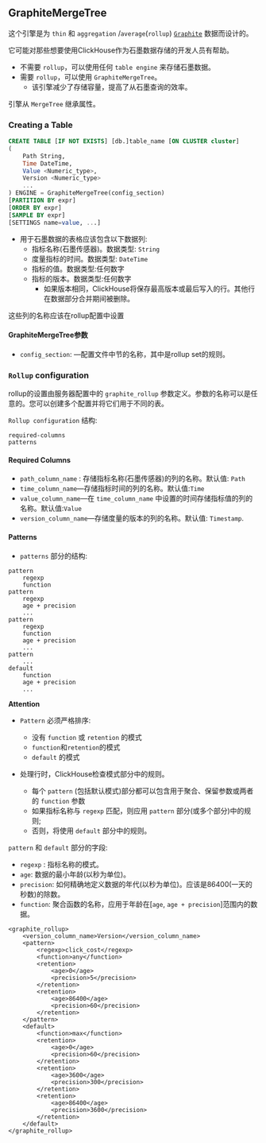 ## GraphiteMergeTree

这个引擎是为 `thin` 和 `aggregation`  /`average`(`rollup`) [`Graphite`](https://graphite.readthedocs.io/en/latest/index.html) 数据而设计的。

它可能对那些想要使用ClickHouse作为石墨数据存储的开发人员有帮助。

- 不需要 `rollup`，可以使用任何 `table engine` 来存储石墨数据。 
- 需要 `rollup`，可以使用 `GraphiteMergeTree`。
  - 该引擎减少了存储容量，提高了从石墨查询的效率。

引擎从 `MergeTree` 继承属性。

### Creating a Table

```sql
CREATE TABLE [IF NOT EXISTS] [db.]table_name [ON CLUSTER cluster]
(
    Path String,
    Time DateTime,
    Value <Numeric_type>,
    Version <Numeric_type>
    ...
) ENGINE = GraphiteMergeTree(config_section)
[PARTITION BY expr]
[ORDER BY expr]
[SAMPLE BY expr]
[SETTINGS name=value, ...]
```

- 用于石墨数据的表格应该包含以下数据列:
  - 指标名称(石墨传感器)。数据类型: `String`
  - 度量指标的时间。数据类型: `DateTime`
  - 指标的值。数据类型:任何数字
  - 指标的版本。数据类型:任何数字
    - 如果版本相同，ClickHouse将保存最高版本或最后写入的行。其他行在数据部分合并期间被删除。

这些列的名称应该在rollup配置中设置

#### **GraphiteMergeTree参数**

- `config_section`: —配置文件中节的名称，其中是rollup set的规则。


### `Rollup` configuration

rollup的设置由服务器配置中的 `graphite_rollup` 参数定义。参数的名称可以是任意的。您可以创建多个配置并将它们用于不同的表。

`Rollup configuration` 结构:

```log
required-columns
patterns
```

#### Required Columns
- `path_column_name` : 存储指标名称(石墨传感器)的列的名称。默认值: `Path`
- `time_column_name`—存储指标时间的列的名称。默认值:`Time`
- `value_column_name`—在 `time_column_name` 中设置的时间存储指标值的列的名称。默认值:`Value`
- `version_column_name`—存储度量的版本的列的名称。默认值: `Timestamp`.

#### Patterns

- `patterns` 部分的结构:

```
pattern
    regexp
    function
pattern
    regexp
    age + precision
    ...
pattern
    regexp
    function
    age + precision
    ...
pattern
    ...
default
    function
    age + precision
    ...
```

**Attention**

- `Pattern` 必须严格排序:

  - 没有 `function` 或 `retention` 的模式
  - `function`和`retention`的模式
  - `default` 的模式
  
- 处理行时，ClickHouse检查模式部分中的规则。
  - 每个 `pattern` (包括默认模式)部分都可以包含用于聚合、保留参数或两者的 `function` 参数
  - 如果指标名称与 `regexp` 匹配，则应用 `pattern` 部分(或多个部分)中的规则;
  - 否则，将使用 `default` 部分中的规则。

`pattern` 和 `default` 部分的字段:

- `regexp` : 指标名称的模式。
- `age`: 数据的最小年龄(以秒为单位)。
- `precision`: 如何精确地定义数据的年代(以秒为单位)。应该是86400(一天的秒数)的除数。
- `function`: 聚合函数的名称，应用于年龄在[`age`, `age + precision`]范围内的数据。


```log
<graphite_rollup>
    <version_column_name>Version</version_column_name>
    <pattern>
        <regexp>click_cost</regexp>
        <function>any</function>
        <retention>
            <age>0</age>
            <precision>5</precision>
        </retention>
        <retention>
            <age>86400</age>
            <precision>60</precision>
        </retention>
    </pattern>
    <default>
        <function>max</function>
        <retention>
            <age>0</age>
            <precision>60</precision>
        </retention>
        <retention>
            <age>3600</age>
            <precision>300</precision>
        </retention>
        <retention>
            <age>86400</age>
            <precision>3600</precision>
        </retention>
    </default>
</graphite_rollup>
```